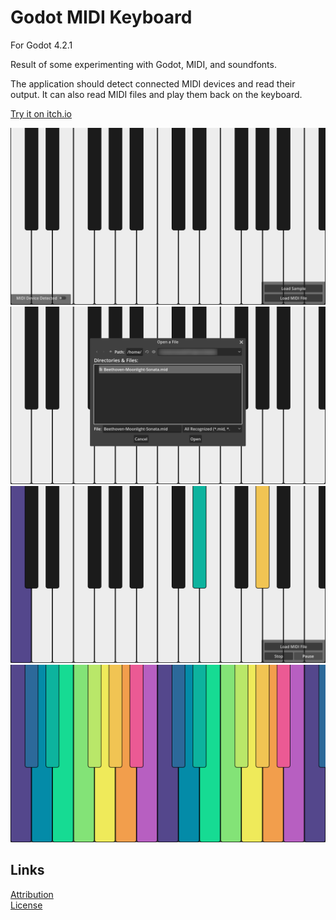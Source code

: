 # Godot MIDI Keyboard
For Godot 4.2.1

Result of some experimenting with Godot, MIDI, and soundfonts.

The application should detect connected MIDI devices and read their output. It can also read MIDI files and play them back on the keyboard.

[Try it on itch.io](https://maaack.itch.io/godot-midi-keyboard)

![Opening](/Media/Screenshot-1.png)  
![Load MIDI](/Media/Screenshot-2.png)  
![Play Controls](/Media/Screenshot-3.png)  
![Rainbow Keys](/Media/Screenshot-4.png)  
  

## Links
[Attribution](ATTRIBUTION.md)  
[License](LICENSE.txt)  